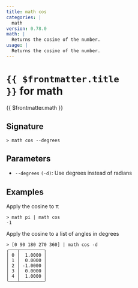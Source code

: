 ```yaml
---
title: math cos
categories: |
  math
version: 0.78.0
math: |
  Returns the cosine of the number.
usage: |
  Returns the cosine of the number.
---
```


# <code>{{ $frontmatter.title }}</code> for math

<div class='command-title'>{{ $frontmatter.math }}</div>

## Signature

```> math cos --degrees```

## Parameters

 -  `--degrees` `(-d)`: Use degrees instead of radians

## Examples

Apply the cosine to π
```shell
> math pi | math cos
-1
```

Apply the cosine to a list of angles in degrees
```shell
> [0 90 180 270 360] | math cos -d
╭───┬─────────╮
│ 0 │  1.0000 │
│ 1 │  0.0000 │
│ 2 │ -1.0000 │
│ 3 │  0.0000 │
│ 4 │  1.0000 │
╰───┴─────────╯

```
